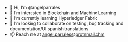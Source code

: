 - 👋 Hi, I’m @angelparrales
- 👀 I’m interested in Blockchain and Machine Learning
- 🌱 I’m currently learning Hyperledger Fabric
- 💞️ I’m looking to collaborate on testing, bug tracking and documentation/UI spanish translations
- 📫 Reach me at angel.parrales@protnmail.chm

<!---
angelparrales/angelparrales is a ✨ special ✨ repository because its `README.md` (this file) appears on your GitHub profile.
You can click the Preview link to take a look at your changes.
--->
